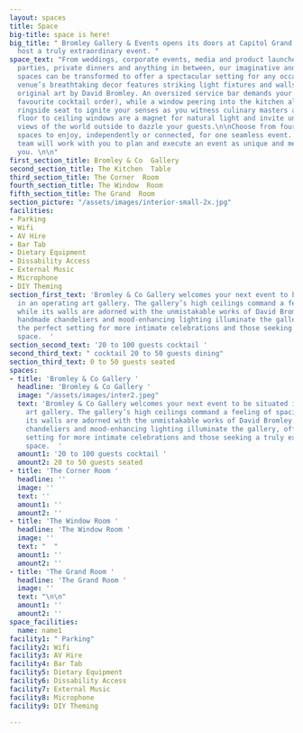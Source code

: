 ```yaml
---
layout: spaces
title: Space
big-title: space is here!
big_title: " Bromley Gallery & Events opens its doors at Capitol Grand for you to
  host a truly extraordinary event. "
space_text: "From weddings, corporate events, media and product launches, birthday
  parties, private dinners and anything in between, our imaginative and versatile
  spaces can be transformed to offer a spectacular setting for any occasion. \n\nThe
  venue’s breathtaking decor features striking light fixtures and walls adorned with
  original art by David Bromley. An oversized service bar demands your attention (and
  favourite cocktail order), while a window peering into the kitchen allows for a
  ringside seat to ignite your senses as you witness culinary masters at work. Vast
  floor to ceiling windows are a magnet for natural light and invite uninterrupted
  views of the world outside to dazzle your guests.\n\nChoose from four incredible
  spaces to enjoy, independently or connected, for one seamless event. Our creative
  team will work with you to plan and execute an event as unique and memorable as
  you. \n\n"
first_section_title: Bromley & Co  Gallery
second_section_title: The Kitchen  Table
third_section_title: The Corner  Room
fourth_section_title: The Window  Room
fifth_section_title: The Grand  Room
section_picture: "/assets/images/interior-small-2x.jpg"
facilities:
- Parking
- Wifi
- AV Hire
- Bar Tab
- Dietary Equipment
- Dissability Access
- External Music
- Microphone
- DIY Theming
section_first_text: 'Bromley & Co Gallery welcomes your next event to be situated
  in an operating art gallery. The gallery’s high ceilings command a feeling of spaciousness
  while its walls are adorned with the unmistakable works of David Bromley. Striking
  handmade chandeliers and mood-enhancing lighting illuminate the gallery, offering
  the perfect setting for more intimate celebrations and those seeking a truly extraordinary
  space.  '
section_second_text: '20 to 100 guests cocktail '
second_third_text: " cocktail 20 to 50 guests dining"
section_third_text: 0 to 50 guests seated
spaces:
- title: 'Bromley & Co Gallery '
  headline: 'Bromley & Co Gallery '
  image: "/assets/images/inter2.jpeg"
  text: 'Bromley & Co Gallery welcomes your next event to be situated in an operating
    art gallery. The gallery’s high ceilings command a feeling of spaciousness while
    its walls are adorned with the unmistakable works of David Bromley. Striking handmade
    chandeliers and mood-enhancing lighting illuminate the gallery, offering the perfect
    setting for more intimate celebrations and those seeking a truly extraordinary
    space.  '
  amount1: '20 to 100 guests cocktail '
  amount2: 20 to 50 guests seated
- title: 'The Corner Room '
  headline: ''
  image: ''
  text: ''
  amount1: ''
  amount2: ''
- title: 'The Window Room '
  headline: 'The Window Room '
  image: ''
  text: "  "
  amount1: ''
  amount2: ''
- title: 'The Grand Room '
  headline: 'The Grand Room '
  image: ''
  text: "\n\n"
  amount1: ''
  amount2: ''
space_facilities:
  name: name1
facility1: " Parking"
facility2: Wifi
facility3: AV Hire
facility4: Bar Tab
facility5: Dietary Equipment
facility6: Dissability Access
facility7: External Music
facility8: Microphone
facility9: DIY Theming

---
```

